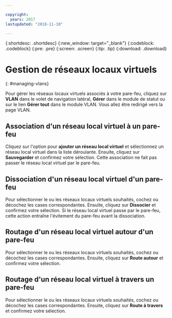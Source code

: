 ```yaml
---

copyright:
  years: 2017
lastupdated: "2018-11-10"

---
```


{:shortdesc: .shortdesc}
{:new_window: target="_blank"}
{:codeblock: .codeblock}
{:pre: .pre}
{:screen: .screen}
{:tip: .tip}
{:download: .download}

# Gestion de réseaux locaux virtuels
{: #managing-vlans}

Pour gérer les réseaux locaux virtuels associés à votre pare-feu, cliquez sur **VLAN** dans le volet de navigation latéral, **Gérer** dans le module de statut ou sur le lien **Gérer tout** dans le module VLAN. Vous allez être redirigé vers la page VLAN.

## Association d'un réseau local virtuel à un pare-feu

Cliquez sur l'option pour **ajouter un réseau local virtuel** et sélectionnez un réseau local virtuel dans la liste déroulante. Ensuite, cliquez sur **Sauvegarder** et confirmez votre sélection.
Cette association ne fait pas passer le réseau local virtuel par le pare-feu.

## Dissociation d'un réseau local virtuel d'un pare-feu

Pour sélectionner le ou les réseaux locaux virtuels souhaités, cochez ou décochez les cases correspondantes. Ensuite, cliquez sur **Dissocier** et confirmez votre sélection.
Si le réseau local virtuel passe par le pare-feu, cette action entraîne l'évitement du pare-feu avant la dissociation.

## Routage d'un réseau local virtuel autour d'un pare-feu

Pour sélectionner le ou les réseaux locaux virtuels souhaités, cochez ou décochez les cases correspondantes. Ensuite, cliquez sur **Route autour** et confirmez votre sélection.

## Routage d'un réseau local virtuel à travers un pare-feu

Pour sélectionner le ou les réseaux locaux virtuels souhaités, cochez ou décochez les cases correspondantes. Ensuite, cliquez sur **Route à travers** et confirmez votre sélection.
